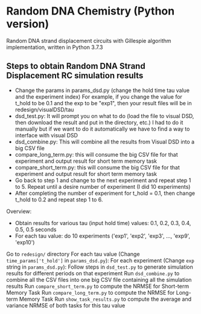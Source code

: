 # Random DNA Chemistry (Python version)

Random DNA strand displacement circuits with Gillespie algorithm implementation, written in Python 3.7.3

## Steps to obtain Random DNA Strand Displacement RC simulation results

* Change the params in params_dsd.py (change the hold time tau value and the experiment index) For example, if you change the value for t_hold to be 0.1 and the exp to be "exp1", then your result files will be in redesign/visualDSD/tau
* dsd_test.py: It will prompt you on what to do (load the file to visual DSD, then download the result and put in the directory, etc.) I had to do it manually but if we want to do it automatically we have to find a way to interface with visual DSD
* dsd_combine.py: This will combine all the results from Visual DSD into a big CSV file
* compare_long_term.py: this will consume the big CSV file for that experiment and output result for short term memory task
* compare_short_term.py: this will consume the big CSV file for that experiment and output result for short term memory task
* Go back to step 1 and change to the next experiment and repeat step 1 to 5. Repeat until a desire number of experiment (I did 10 experiments)
* After completing the number of experiment for t_hold = 0.1, then change t_hold to 0.2 and repeat step 1 to 6.

Overview: 
* Obtain results for various tau (input hold time) values: 0.1, 0.2, 0.3, 0.4, 0.5, 0.5 seconds
* For each tau value: do 10 experiments ('exp1', 'exp2', 'exp3', ..., 'exp9', 'exp10')

Go to `redesign/` directory
For each tau value (Change `time_params['t_hold']` in `params_dsd.py`):
    For each experiment (Change `exp` string in `params_dsd.py`):
        Follow steps in `dsd_test.py` to generate simulation results for different periods on that experiment
        Run `dsd_combine.py` to combine all the CSV files into one big CSV file containing all the simulation results
        Run `compare_short_term.py` to compute the NRMSE for Short-term Memory Task
        Run `compare_long_term.py` to compute the NRMSE for Long-term Memory Task
    Run `show_task_results.py` to compute the average and variance NRMSE of both tasks for this tau value
    
